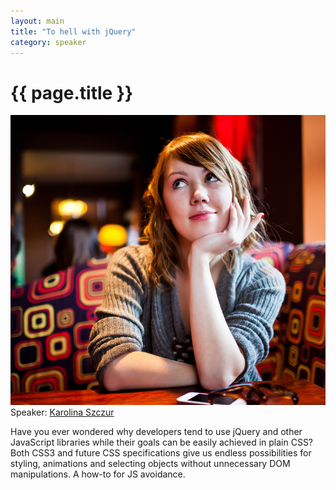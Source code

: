 ```yaml
---
layout: main
title: "To hell with jQuery"
category: speaker
---
```


# {{ page.title }}

<a href="http://www.nodejitsu.com"><img src="/images/karolina-szczur.jpeg" class="speaker" alt="Karolina Szczur"></a>
Speaker: <a href="https://twitter.com/karolinaszczur">Karolina Szczur</a>

Have you ever wondered why developers tend to use jQuery and other JavaScript libraries while their goals can be easily achieved in plain CSS? Both CSS3 and future CSS specifications give us endless possibilities for styling, animations and selecting objects without unnecessary DOM manipulations. A how-to for JS avoidance.
